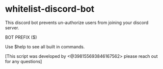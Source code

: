 # whitelist-discord-bot
This discord bot prevents un-authorize users from joining your discord server. 

BOT PREFIX ($) 

Use $help to see all built in commands. 

[This script was developed by <@398155693846167562> please reach out for any questions]
